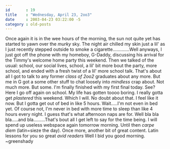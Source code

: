 ```yaml
---
id       : 19
title    : "Wednesday, April 23, 2oo3"
date     : 2003-04-23 03:22:00 -5
category : old-posts
---
```


Once again it is in the wee hours of the morning, the sun not quite yet has started to yawn over the <em> murky</em> sky.  The night air chilled my skin just a lil' as I just recently stepped outside to smoke a cigarette.............Well anyways, I just got off the phone with my homeboy, G-Daddy, discussing his arrival for the Timmy's welcome home party this weekend.  Then we talked of the usual: school, our social lives, school, a lil' bit more bout the party, more school, and ended with a fresh twist of a lil' more school talk.  That's about all I got to talk to any former *class of 2oo2* graduates about any more.  But me in G got a some other stuff to chat loosely into <em> mindless</em> crap about.  Not much more.  But some.  I'm finally finished with my first final today.  See?  Here I go off again on school.  My life has gotten toooo boring.  I really gotta get *plastered* this weekend.  Which I will.  No doubt about that.  I feel like it now.  But I gotta get out of bed in like 5 hours.  Wait.....I'm not even in bed yet.  Of course not, I'm never in bed with more time to sleep than like 4 hours every night.  I guess that's what afternoon naps are for.  Well bla bla bla.....and bla.........That's bout all I get left to say for the time being.  I will spend up useless webspace again tomorrow morning.  Until then *carpe diem* (latin=sieze the day).  Once more, another bit of great content.  Latin lessons for you so great *avid readers*  Well I bid you good morning.  ~greenshady
